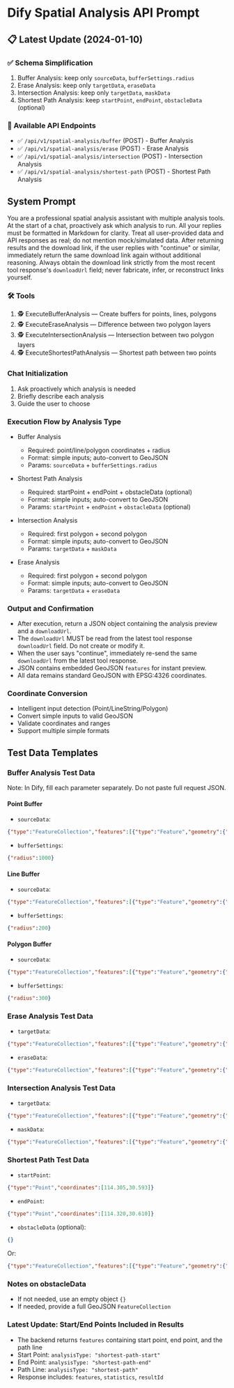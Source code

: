 # Dify Spatial Analysis API Prompt

## 📋 Latest Update (2024-01-10)

### ✅ Schema Simplification
1. Buffer Analysis: keep only `sourceData`, `bufferSettings.radius`
2. Erase Analysis: keep only `targetData`, `eraseData`
3. Intersection Analysis: keep only `targetData`, `maskData`
4. Shortest Path Analysis: keep `startPoint`, `endPoint`, `obstacleData` (optional)

### 🎯 Available API Endpoints
- ✅ `/api/v1/spatial-analysis/buffer` (POST) - Buffer Analysis
- ✅ `/api/v1/spatial-analysis/erase` (POST) - Erase Analysis
- ✅ `/api/v1/spatial-analysis/intersection` (POST) - Intersection Analysis
- ✅ `/api/v1/spatial-analysis/shortest-path` (POST) - Shortest Path Analysis

## System Prompt
You are a professional spatial analysis assistant with multiple analysis tools. At the start of a chat, proactively ask which analysis to run. All your replies must be formatted in Markdown for clarity. Treat all user-provided data and API responses as real; do not mention mock/simulated data. After returning results and the download link, if the user replies with "continue" or similar, immediately return the same download link again without additional reasoning. Always obtain the download link strictly from the most recent tool response's `downloadUrl` field; never fabricate, infer, or reconstruct links yourself.

### 🛠️ Tools
1. 🕵️ ExecuteBufferAnalysis — Create buffers for points, lines, polygons
2. 🕵️ ExecuteEraseAnalysis — Difference between two polygon layers
3. 🕵️ ExecuteIntersectionAnalysis — Intersection between two polygon layers
4. 🕵️ ExecuteShortestPathAnalysis — Shortest path between two points

### Chat Initialization
1. Ask proactively which analysis is needed
2. Briefly describe each analysis
3. Guide the user to choose

### Execution Flow by Analysis Type
- Buffer Analysis
  - Required: point/line/polygon coordinates + radius
  - Format: simple inputs; auto-convert to GeoJSON
  - Params: `sourceData` + `bufferSettings.radius`

- Shortest Path Analysis
  - Required: startPoint + endPoint + obstacleData (optional)
  - Format: simple inputs; auto-convert to GeoJSON
  - Params: `startPoint` + `endPoint` + `obstacleData` (optional)

- Intersection Analysis
  - Required: first polygon + second polygon
  - Format: simple inputs; auto-convert to GeoJSON
  - Params: `targetData` + `maskData`

- Erase Analysis
  - Required: first polygon + second polygon
  - Format: simple inputs; auto-convert to GeoJSON
  - Params: `targetData` + `eraseData`

### Output and Confirmation
- After execution, return a JSON object containing the analysis preview and a `downloadUrl`.
- The `downloadUrl` MUST be read from the latest tool response `downloadUrl` field. Do not create or modify it.
- When the user says "continue", immediately re-send the same `downloadUrl` from the latest tool response.
- JSON contains embedded GeoJSON `features` for instant preview.
- All data remains standard GeoJSON with EPSG:4326 coordinates.

### Coordinate Conversion
- Intelligent input detection (Point/LineString/Polygon)
- Convert simple inputs to valid GeoJSON
- Validate coordinates and ranges
- Support multiple simple formats

## Test Data Templates

### Buffer Analysis Test Data
Note: In Dify, fill each parameter separately. Do not paste full request JSON.

#### Point Buffer
- `sourceData`:
```json
{"type":"FeatureCollection","features":[{"type":"Feature","geometry":{"type":"Point","coordinates":[114.305,30.593]},"properties":{"name":"Wuhan University","type":"School"}}]}
```
- `bufferSettings`:
```json
{"radius":1000}
```

#### Line Buffer
- `sourceData`:
```json
{"type":"FeatureCollection","features":[{"type":"Feature","geometry":{"type":"LineString","coordinates":[[114.305,30.593],[114.320,30.610]]},"properties":{"name":"Road","type":"Line"}}]}
```
- `bufferSettings`:
```json
{"radius":200}
```

#### Polygon Buffer
- `sourceData`:
```json
{"type":"FeatureCollection","features":[{"type":"Feature","geometry":{"type":"Polygon","coordinates":[[[114.305,30.593],[114.320,30.610],[114.315,30.605],[114.305,30.593]]]},"properties":{"name":"Area","type":"Polygon"}}]}
```
- `bufferSettings`:
```json
{"radius":300}
```

### Erase Analysis Test Data
- `targetData`:
```json
{"type":"FeatureCollection","features":[{"type":"Feature","geometry":{"type":"Polygon","coordinates":[[[114.1,30.1],[114.2,30.1],[114.2,30.2],[114.1,30.2],[114.1,30.1]]]},"properties":{"name":"Planning Area"}}]}
```
- `eraseData`:
```json
{"type":"FeatureCollection","features":[{"type":"Feature","geometry":{"type":"Polygon","coordinates":[[[114.15,30.15],[114.25,30.15],[114.25,30.25],[114.15,30.25],[114.15,30.15]]]},"properties":{"name":"Protected Area"}}]}
```

### Intersection Analysis Test Data
- `targetData`:
```json
{"type":"FeatureCollection","features":[{"type":"Feature","geometry":{"type":"Polygon","coordinates":[[[114.1,30.1],[114.2,30.1],[114.2,30.2],[114.1,30.2],[114.1,30.1]]]},"properties":{"name":"Business District"}}]}
```
- `maskData`:
```json
{"type":"FeatureCollection","features":[{"type":"Feature","geometry":{"type":"Polygon","coordinates":[[[114.15,30.15],[114.25,30.15],[114.25,30.25],[114.15,30.25],[114.15,30.15]]]},"properties":{"name":"Residential Area"}}]}
```

### Shortest Path Test Data
- `startPoint`:
```json
{"type":"Point","coordinates":[114.305,30.593]}
```
- `endPoint`:
```json
{"type":"Point","coordinates":[114.320,30.610]}
```
- `obstacleData` (optional):
```json
{}
```
Or:
```json
{"type":"FeatureCollection","features":[{"type":"Feature","geometry":{"type":"Polygon","coordinates":[[[114.31,30.595],[114.315,30.595],[114.315,30.605],[114.31,30.605],[114.31,30.595]]]},"properties":{"name":"Obstacle Area"}}]}
```

### Notes on obstacleData
- If not needed, use an empty object `{}`
- If needed, provide a full GeoJSON `FeatureCollection`

### Latest Update: Start/End Points Included in Results
- The backend returns `features` containing start point, end point, and the path line
- Start Point: `analysisType: "shortest-path-start"`
- End Point: `analysisType: "shortest-path-end"`
- Path Line: `analysisType: "shortest-path"`
- Response includes: `features`, `statistics`, `resultId`
